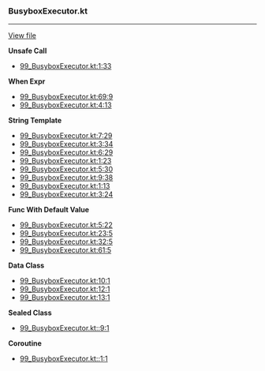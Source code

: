 ### BusyboxExecutor.kt
---
[View file](files/99_BusyboxExecutor.kt)

**Unsafe Call**

 - [99_BusyboxExecutor.kt:1:33](files/99_BusyboxExecutor.kt#L1:)

**When Expr**

 - [99_BusyboxExecutor.kt:69:9](files/99_BusyboxExecutor.kt#L69)
 - [99_BusyboxExecutor.kt:4:13](files/99_BusyboxExecutor.kt#L4:)

**String Template**

 - [99_BusyboxExecutor.kt:7:29](files/99_BusyboxExecutor.kt#L7:)
 - [99_BusyboxExecutor.kt:3:34](files/99_BusyboxExecutor.kt#L3:)
 - [99_BusyboxExecutor.kt:6:29](files/99_BusyboxExecutor.kt#L6:)
 - [99_BusyboxExecutor.kt:1:23](files/99_BusyboxExecutor.kt#L1:)
 - [99_BusyboxExecutor.kt:5:30](files/99_BusyboxExecutor.kt#L5:)
 - [99_BusyboxExecutor.kt:9:38](files/99_BusyboxExecutor.kt#L9:)
 - [99_BusyboxExecutor.kt:1:13](files/99_BusyboxExecutor.kt#L1:)
 - [99_BusyboxExecutor.kt:3:24](files/99_BusyboxExecutor.kt#L3:)

**Func With Default Value**

 - [99_BusyboxExecutor.kt:5:22](files/99_BusyboxExecutor.kt#L5:)
 - [99_BusyboxExecutor.kt:23:5](files/99_BusyboxExecutor.kt#L23)
 - [99_BusyboxExecutor.kt:32:5](files/99_BusyboxExecutor.kt#L32)
 - [99_BusyboxExecutor.kt:61:5](files/99_BusyboxExecutor.kt#L61)

**Data Class**

 - [99_BusyboxExecutor.kt:10:1](files/99_BusyboxExecutor.kt#L10)
 - [99_BusyboxExecutor.kt:12:1](files/99_BusyboxExecutor.kt#L12)
 - [99_BusyboxExecutor.kt:13:1](files/99_BusyboxExecutor.kt#L13)

**Sealed Class**

 - [99_BusyboxExecutor.kt::9:1](files/99_BusyboxExecutor.kt#L:9)

**Coroutine**

 - [99_BusyboxExecutor.kt::1:1](files/99_BusyboxExecutor.kt#L:1)
